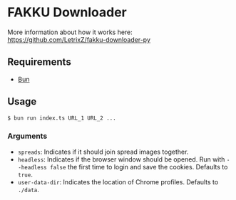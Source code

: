 # FAKKU Downloader

More information about how it works here: https://github.com/LetrixZ/fakku-downloader-py

## Requirements

- [Bun](https://bun.sh/)

## Usage

```sh
$ bun run index.ts URL_1 URL_2 ...
```

### Arguments

- `spreads`: Indicates if it should join spread images together.
- `headless`: Indicates if the browser window should be opened. Run with `--headless false` the first time to login and save the cookies. Defaults to `true`.
- `user-data-dir`: Indicates the location of Chrome profiles. Defaults to `./data`.
